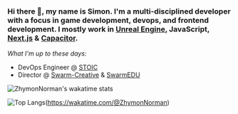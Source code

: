 ### Hi there 👋, my name is Simon. I'm a multi-disciplined developer with a focus in game development, devops, and frontend development. I mostly work in [Unreal Engine](https://unrealengine.com/), JavaScript, [Next.js](https://nextjs.org) & [Capacitor](https://capacitorjs.com/). 

*What I'm up to these days:*
- DevOps Engineer @ [STOIC](https://stoicstudio.com/)
- Director @ [Swarm-Creative](https://github.com/Swarm-Creative) & [SwarmEDU](https://swarmedu.org)

<!--
**ZhymonNorman/ZhymonNorman** is a ✨ _special_ ✨ repository because its `README.md` (this file) appears on your GitHub profile.

Here are some ideas to get you started:

- 🔭 I’m currently working on ...
- 🌱 I’m currently learning ...
- 👯 I’m looking to collaborate on ...
- 🤔 I’m looking for help with ...
- 💬 Ask me about ...
- 📫 How to reach me: ...
- 😄 Pronouns: ...
- ⚡ Fun fact: ...
-->

![ZhymonNorman's wakatime stats](https://github-readme-stats.vercel.app/api?username=ZhymonNorman&show_icons=true&bg_color=127,C9DB03,E6E200&title_color=000&text_color=2C2C2E&icon_color=2C2C2E)

![Top Langs](https://wakatime.com/share/@ZhymonNorman/1190eeb6-1e4e-42fd-a4c3-fbd588d96abc.png)(https://wakatime.com/@ZhymonNorman)

<!--
<a rel="me" href="https://mastodon.online/@Zhymon">Mastodon</a>
-->
